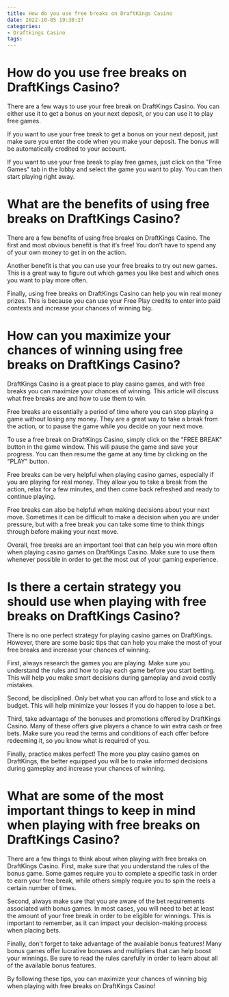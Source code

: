 ```yaml
---
title: How do you use free breaks on DraftKings Casino
date: 2022-10-05 19:30:27
categories:
- Draftkings Casino
tags:
---
```



#  How do you use free breaks on DraftKings Casino?

There are a few ways to use your free break on DraftKings Casino. You can either use it to get a bonus on your next deposit, or you can use it to play free games.

If you want to use your free break to get a bonus on your next deposit, just make sure you enter the code when you make your deposit. The bonus will be automatically credited to your account.

If you want to use your free break to play free games, just click on the "Free Games" tab in the lobby and select the game you want to play. You can then start playing right away.

#  What are the benefits of using free breaks on DraftKings Casino?

There are a few benefits of using free breaks on DraftKings Casino. The first and most obvious benefit is that it’s free! You don’t have to spend any of your own money to get in on the action.

Another benefit is that you can use your free breaks to try out new games. This is a great way to figure out which games you like best and which ones you want to play more often.

Finally, using free breaks on DraftKings Casino can help you win real money prizes. This is because you can use your Free Play credits to enter into paid contests and increase your chances of winning big.

#  How can you maximize your chances of winning using free breaks on DraftKings Casino?

DraftKings Casino is a great place to play casino games, and with free breaks you can maximize your chances of winning. This article will discuss what free breaks are and how to use them to win.

Free breaks are essentially a period of time where you can stop playing a game without losing any money. They are a great way to take a break from the action, or to pause the game while you decide on your next move.

To use a free break on DraftKings Casino, simply click on the "FREE BREAK" button in the game window. This will pause the game and save your progress. You can then resume the game at any time by clicking on the "PLAY" button.

Free breaks can be very helpful when playing casino games, especially if you are playing for real money. They allow you to take a break from the action, relax for a few minutes, and then come back refreshed and ready to continue playing.

Free breaks can also be helpful when making decisions about your next move. Sometimes it can be difficult to make a decision when you are under pressure, but with a free break you can take some time to think things through before making your next move.

Overall, free breaks are an important tool that can help you win more often when playing casino games on DraftKings Casino. Make sure to use them whenever possible in order to get the most out of your gaming experience.

#  Is there a certain strategy you should use when playing with free breaks on DraftKings Casino?

There is no one perfect strategy for playing casino games on DraftKings. However, there are some basic tips that can help you make the most of your free breaks and increase your chances of winning.

First, always research the games you are playing. Make sure you understand the rules and how to play each game before you start betting. This will help you make smart decisions during gameplay and avoid costly mistakes.

Second, be disciplined. Only bet what you can afford to lose and stick to a budget. This will help minimize your losses if you do happen to lose a bet.

Third, take advantage of the bonuses and promotions offered by DraftKings Casino. Many of these offers give players a chance to win extra cash or free bets. Make sure you read the terms and conditions of each offer before redeeming it, so you know what is required of you.

Finally, practice makes perfect! The more you play casino games on DraftKings, the better equipped you will be to make informed decisions during gameplay and increase your chances of winning.

#  What are some of the most important things to keep in mind when playing with free breaks on DraftKings Casino?

There are a few things to think about when playing with free breaks on DraftKings Casino. First, make sure that you understand the rules of the bonus game. Some games require you to complete a specific task in order to earn your free break, while others simply require you to spin the reels a certain number of times.

Second, always make sure that you are aware of the bet requirements associated with bonus games. In most cases, you will need to bet at least the amount of your free break in order to be eligible for winnings. This is important to remember, as it can impact your decision-making process when placing bets.

Finally, don't forget to take advantage of the available bonus features! Many bonus games offer lucrative bonuses and multipliers that can help boost your winnings. Be sure to read the rules carefully in order to learn about all of the available bonus features.

By following these tips, you can maximize your chances of winning big when playing with free breaks on DraftKings Casino!